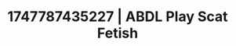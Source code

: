---
categories:
- Spiritual kink
- Back arch
- Mormon wife
- Bare skin
- Teasing look
image: /assets/images/1747787435227.jpg
layout: post
seo:
  description: Featured content with sensual Scat Fetish, ABDL Play. HD images available.
  keywords: Scat Fetish, ABDL Play
  og_image: /assets/images/1747787435227.jpg
  schema_type: VisualArtwork
tags:
- ABDL Play
- '#1747787435227'
- Scat Fetish
title: 1747787435227 | ABDL Play Scat Fetish
---